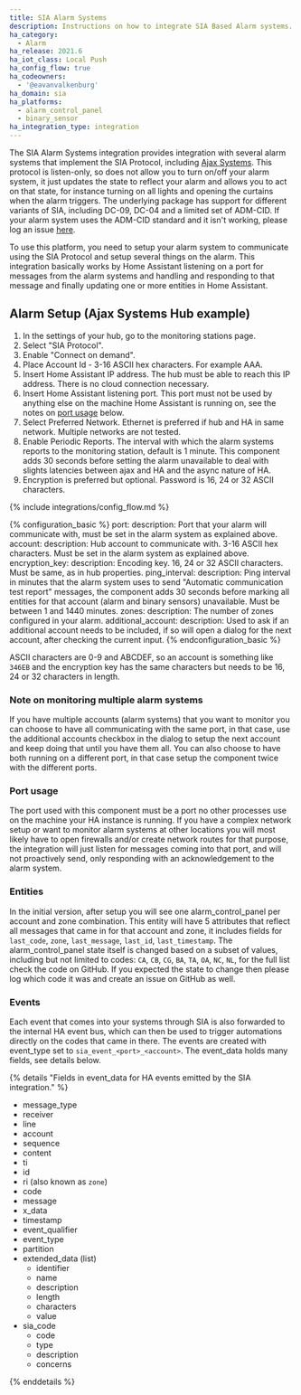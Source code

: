 ```yaml
---
title: SIA Alarm Systems
description: Instructions on how to integrate SIA Based Alarm systems.
ha_category:
  - Alarm
ha_release: 2021.6
ha_iot_class: Local Push
ha_config_flow: true
ha_codeowners:
  - '@eavanvalkenburg'
ha_domain: sia
ha_platforms:
  - alarm_control_panel
  - binary_sensor
ha_integration_type: integration
---
```


The SIA Alarm Systems integration provides integration with several alarm systems that implement the SIA Protocol, including [Ajax Systems](https://ajax.systems/). This protocol is listen-only, so does not allow you to turn on/off your alarm system, it just updates the state to reflect your alarm and allows you to act on that state, for instance turning on all lights and opening the curtains when the alarm triggers. The underlying package has support for different variants of SIA, including DC-09, DC-04 and a limited set of ADM-CID. If your alarm system uses the ADM-CID standard and it isn't working, please log an issue [here](https://github.com/eavanvalkenburg/pysiaalarm/issues/new).

To use this platform, you need to setup your alarm system to communicate using the SIA Protocol and setup several things on the alarm. This integration basically works by Home Assistant listening on a port for messages from the alarm systems and handling and responding to that message and finally updating one or more entities in Home Assistant.

## Alarm Setup (Ajax Systems Hub example)

1. In the settings of your hub, go to the monitoring stations page.
2. Select "SIA Protocol".
3. Enable "Connect on demand".
4. Place Account Id - 3-16 ASCII hex characters. For example AAA.
5. Insert Home Assistant IP address. The hub must be able to reach this IP address. There is no cloud connection necessary.
6. Insert Home Assistant listening port. This port must not be used by anything else on the machine Home Assistant is running on, see the notes on [port usage](#port-usage) below.
7. Select Preferred Network. Ethernet is preferred if hub and HA in same network. Multiple networks are not tested.
8. Enable Periodic Reports. The interval with which the alarm systems reports to the monitoring station, default is 1 minute. This component adds 30 seconds before setting the alarm unavailable to deal with slights latencies between ajax and HA and the async nature of HA.
9. Encryption is preferred but optional. Password is 16, 24 or 32 ASCII characters.

{% include integrations/config_flow.md %}

{% configuration_basic %}
port:
  description: Port that your alarm will communicate with, must be set in the alarm system as explained above.
account:
  description: Hub account to communicate with. 3-16 ASCII hex characters. Must be set in the alarm system as explained above.
encryption_key:
  description: Encoding key. 16, 24 or 32 ASCII characters. Must be same, as in hub properties.
ping_interval:
  description: Ping interval in minutes that the alarm system uses to send "Automatic communication test report" messages, the component adds 30 seconds before marking all entities for that account (alarm and binary sensors) unavailable. Must be between 1 and 1440 minutes.
zones:
  description: The number of zones configured in your alarm.
additional_account:
  description: Used to ask if an additional account needs to be included, if so will open a dialog for the next account, after checking the current input.
{% endconfiguration_basic %}

ASCII characters are 0-9 and ABCDEF, so an account is something like `346EB` and the encryption key has the same characters but needs to be 16, 24 or 32 characters in length.

### Note on monitoring multiple alarm systems

If you have multiple accounts (alarm systems) that you want to monitor you can choose to have all communicating with the same port, in that case, use the additional accounts checkbox in the dialog to setup the next account and keep doing that until you have them all. You can also choose to have both running on a different port, in that case setup the component twice with the different ports.

### Port usage

The port used with this component must be a port no other processes use on the machine your HA instance is running. If you have a complex network setup or want to monitor alarm systems at other locations you will most likely have to open firewalls and/or create network routes for that purpose, the integration will just listen for messages coming into that port, and will not proactively send, only responding with an acknowledgement to the alarm system.

### Entities

In the initial version, after setup you will see one alarm_control_panel per account and zone combination. This entity will have 5 attributes that reflect all messages that came in for that account and zone, it includes fields for `last_code`, `zone`, `last_message`, `last_id`, `last_timestamp`. The alarm_control_panel state itself is changed based on a subset of values, including but not limited to codes: `CA`, `CB`, `CG`, `BA`, `TA`, `OA`, `NC`, `NL`, for the full list check the code on GitHub. If you expected the state to change then please log which code it was and create an issue on GitHub as well.

### Events

Each event that comes into your systems through SIA is also forwarded to the internal HA event bus, which can then be used to trigger automations directly on the codes that came in there. The events are created with event_type set to `sia_event_<port>_<account>`. The event_data holds many fields, see details below.

{% details "Fields in event_data for HA events emitted by the SIA integration." %}

- message_type
- receiver
- line
- account
- sequence
- content
- ti
- id
- ri (also known as `zone`)
- code
- message
- x_data
- timestamp
- event_qualifier
- event_type
- partition
- extended_data (list)
  - identifier
  - name
  - description
  - length
  - characters
  - value
- sia_code
  - code
  - type
  - description
  - concerns

{% enddetails %}
